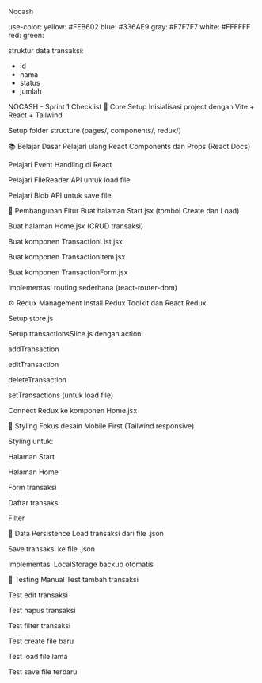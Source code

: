 Nocash

use-color:
yellow: #FEB602
blue: #336AE9
gray: #F7F7F7
white: #FFFFFF
red:
green:

struktur data transaksi:
- id
- nama
- status
- jumlah


NOCASH - Sprint 1 Checklist
:rocket: Core Setup
 Inisialisasi project dengan Vite + React + Tailwind

 Setup folder structure (pages/, components/, redux/)

:books: Belajar Dasar
 Pelajari ulang React Components dan Props (React Docs)

 Pelajari Event Handling di React

 Pelajari FileReader API untuk load file

 Pelajari Blob API untuk save file

:hammer: Pembangunan Fitur
 Buat halaman Start.jsx (tombol Create dan Load)

 Buat halaman Home.jsx (CRUD transaksi)

 Buat komponen TransactionList.jsx

 Buat komponen TransactionItem.jsx

 Buat komponen TransactionForm.jsx

 Implementasi routing sederhana (react-router-dom)

:gear: Redux Management
 Install Redux Toolkit dan React Redux

 Setup store.js

 Setup transactionsSlice.js dengan action:

 addTransaction

 editTransaction

 deleteTransaction

 setTransactions (untuk load file)

 Connect Redux ke komponen Home.jsx

:art: Styling
 Fokus desain Mobile First (Tailwind responsive)

 Styling untuk:

 Halaman Start

 Halaman Home

 Form transaksi

 Daftar transaksi

 Filter

:floppy_disk: Data Persistence
 Load transaksi dari file .json

 Save transaksi ke file .json

 Implementasi LocalStorage backup otomatis

:mag_right: Testing Manual
 Test tambah transaksi

 Test edit transaksi

 Test hapus transaksi

 Test filter transaksi

 Test create file baru

 Test load file lama

 Test save file terbaru

